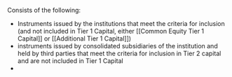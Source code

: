 Consists of the following:
- Instruments issued by the institutions that meet the criteria for inclusion (and not included in Tier 1 Capital, either [[Common Equity Tier 1 Capital]] or [[Additional Tier 1 Capital]])
- instruments issued by consolidated subsidiaries of the institution and held by third parties that meet the criteria for inclusion in Tier 2 capital and are not included in Tier 1 Capital
-  